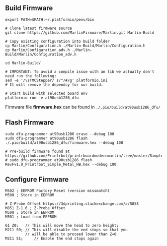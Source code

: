 ## Build Firmware

```
export PATH=$PATH:~/.platformio/penv/bin
```

```
# Clone latest firmware source
git clone https://github.com/MarlinFirmware/Marlin.git Marlin-Build

# Copy existing configuration into build folder
cp Marlin/Configuration.h ./Marlin-Build/Marlin/Configuration.h
cp Marlin/Configuration_adv.h ./Marlin-Build/Marlin/Configuration_adv.h

cd Marlin-Build/

# IMPORTANT: To avoid a compile issue with an lib we actually don't need run the following:
sed -e '/\sTMCStepper/ s/^/#/g' platformio.ini
# It will remove the dependcy for our build.

# Start build with selected board env
platformio run -e at90usb1286_dfu
```

Firmware file __firmware.hex__ can be found in
```./.pio/build/at90usb1286_dfu/```

## Flash Firmware
```
sudo dfu-programmer at90usb1286 erase --debug 100
sudo dfu-programmer at90usb1286 flash ./.pio/build/at90usb1286_dfu/firmware.hex --debug 100

# Pre-build firmware found at https://github.com/Printrbot/printrboardmodernmarlin/tree/master/Simple_Metal
# sudo dfu-programmer at90usb1286 flash RevFv1.0_Printrbot_Simple_Metal_HB.hex --debug 100
```

## Configure Firmware
```
M502 ; EEPROM Factory Reset (version missmatch)
M500 ; Store in EEPROM

# Z-Probe Offset https://3dprinting.stackexchange.com/a/5858
M851 Z-1.6 ; Z-Probe Offset
M500 ; Store in EEPROM
M501 ; Load from EEPROM

G1 Z0;   // This will move the head to zero height;
M211 S0; // This will disable the end stops so that you 
         // will be able to proceed lower than Z=0
M211 S1;     // Enable the end stops again
```
